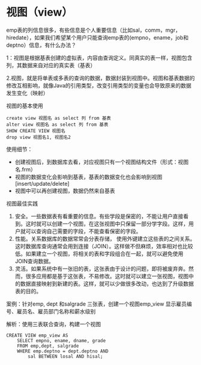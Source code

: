 # 视图（view）

emp表的列信息很多，有些信息是个人重要信息（比如sal，comm，mgr，hiredate），如果我们希望某个用户只能查询emp表的(empno，ename，job和deptno）信息，有什么办法？

1：视图是根据基表创建的虚拟表，内容由查询定义。同真实的表一样，视图包含列，其数据来自对应的真实表（基表）

2.视图，就是将单表或多表的查询的数据，数据封装到视图中。视图和基表数据的修改互相影响，就像Java的引用类型，改变引用类型的变量也会导致原来的数据发生变化（映射）



视图的基本使用

```mysql
create view 视图名 as select 列 from 基表
alter view 视图名 as select 列 from 基表
SHOW CREATE VIEW 视图名
drop view 视图名1, 视图名2
```

使用细节：

- 创建视图后，到数据库去看，对应视图只有一个视图结构文件（形式：视图名.frm）
- 视图的数据变化会影响到基表，基表的数据变化也会影响到视图[insert/update/delete]
- 视图中可以再创建视图，数据仍然来自基表





视图最佳实践
1. 安全。一些数据表有看重要的信息。有些学段是保密的，不能让用户直接看到。这时就可以创建一个视图，在这张视图中只保留一部分学字段。这样，用户就可以查询自己需要的字段，不能查看保密的字段。
2. 性能。关系数据库的数据常常会分表存储， 使用外键建立这些表的之间关系。 这时数据库查询通常会用到连接（JOIN）。这样做不但麻烦，效率相对也比较低。如果建立一个视图，将相关的表和字段组合在一起，就可以避免使用JOIN查询数据。
3. 灵活。如果系统中有一张旧的表，这张表由于设计的问题，即将被废弃奔。然而，很多应用都是基于这张表，不易修改。这时就可以建立一张视图，视图中的数据直接映射到新建的表。这样，就可以少做很多改动，也达到了升级数据表的目的。



案例：针对emp, dept 和salgrade 三张表，创建一个视图emp_view 显示雇员编号、雇员名、雇员部门名称和薪水级别

解析：使用三表联合查询，构建一个视图

```mysql
CREATE VIEW emp_view AS
	SELECT empno, ename, dname, grade
	FROM emp,dept, salgrade
	WHERE emp.deptno = dept.deptno AND
		sal BETWEEN losal AND hisal;
```

